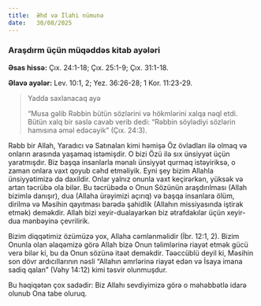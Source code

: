 ```yaml
---
title:  Əhd və İlahi nümunə
date:   30/08/2025
---
```


### Araşdırm üçün müqəddəs kitab ayələri

**Əsas hissə:** Çıx. 24:1-18; Çıx. 25:1-9; Çıx. 31:1-18.

**Əlavə ayələr:** Lev. 10:1, 2; Yez. 36:26-28; 1 Kor. 11:23-29.

> <p>Yadda saxlanacaq ayə</p>
> “Musa gəlib Rəbbin bütün sözlərini və hökmlərini xalqa nəql etdi. Bütün xalq bir səslə cavab verib dedi: “Rəbbin söylədiyi sözlərin hamısına əməl edəcəyik” (Çıx. 24:3).

Rəbb bir Allah, Yaradıcı və Satınalan kimi həmişə Öz övladları ilə olmaq və onların arasında yaşamaq istəmişdir. O bizi Özü ilə sıx ünsiyyət üçün yaratmışdır. Biz başqa insanlarla mənalı ünsiyyət qurmaq istəyiriksə, o zaman onlara vaxt qoyub cəhd etməliyik. Eyni şey bizim Allahla ünsiyyətimizə də daxildir. Onlar yalnız onunla vaxt keçirərkən, yüksək və artan təcrübə ola bilər. Bu təcrübədə o Onun Sözünün araşdırılması (Allah bizimlə danışır), dua (Allaha ürəyimizi açırıq) və başqa insanlara ölüm, dirilmə və Məsihin qayıtması barədə şahidlik (Allahın missiyasında iştirak etmək) deməkdir. Allah bizi xeyir-dualayarkən biz ətrafdakılar üçün xeyir-dua mənbəyinə çevrilirik.

Bizim diqqətimiz özümüzə yox, Allaha cəmlənməlidir (İbr. 12:1, 2). Bizim Onunla olan əlaqəmizə görə Allah bizə Onun təlimlərinə riayət etmək gücü verə bilər ki, bu da Onun sözünə itaət deməkdir. Təəccüblü deyil ki, Məsihin son dövr ardıcıllarının nəsli “Allahın əmrlərinə riayət edən və İsaya imana sadiq qalan” (Vəhy 14:12) kimi təsvir olunmuşdur.

Bu həqiqətən çox sadədir: Biz Allahı sevdiyimizə görə o məhəbbətlə idarə olunub Ona tabe oluruq.